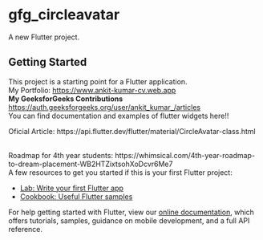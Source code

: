 # gfg_circleavatar

A new Flutter project.

## Getting Started

This project is a starting point for a Flutter application.
<br>
My Portfolio: https://www.ankit-kumar-cv.web.app
<br>
<strong>My GeeksforGeeks Contributions</strong> https://auth.geeksforgeeks.org/user/ankit_kumar_/articles
<br>
You can find documentation and examples of flutter widgets here!!
<br>
<p>Oficial Article: https://api.flutter.dev/flutter/material/CircleAvatar-class.html</p> 

<br>
Roadmap for 4th year students: https://whimsical.com/4th-year-roadmap-to-dream-placement-WB2HTZixtsohXoDcvr6Me7
<br>
A few resources to get you started if this is your first Flutter project:

- [Lab: Write your first Flutter app](https://flutter.dev/docs/get-started/codelab)
- [Cookbook: Useful Flutter samples](https://flutter.dev/docs/cookbook)

For help getting started with Flutter, view our
[online documentation](https://flutter.dev/docs), which offers tutorials,
samples, guidance on mobile development, and a full API reference.
